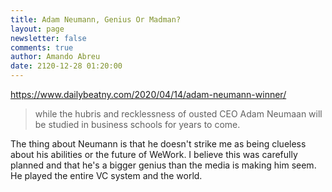 ```yaml
---
title: Adam Neumann, Genius Or Madman?
layout: page
newsletter: false
comments: true
author: Amando Abreu
date: 2120-12-28 01:20:00
---
```

https://www.dailybeatny.com/2020/04/14/adam-neumann-winner/

> while the hubris and recklessness of ousted CEO Adam Neumaan will be studied in business schools for years to come.

The thing about Neumann is that he doesn't strike me as being clueless about his abilities or the future of WeWork. I believe this was carefully planned and that he's a bigger genius than the media is making him seem. He played the entire VC system and the world.
